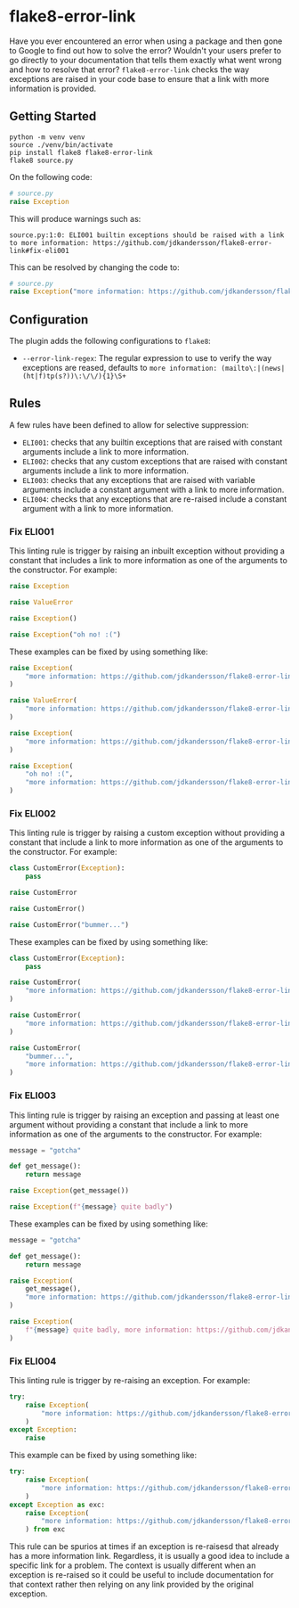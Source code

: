 # flake8-error-link

Have you ever encountered an error when using a package and then gone to Google
to find out how to solve the error? Wouldn't your users prefer to go directly
to your documentation that tells them exactly what went wrong and how to
resolve that error? `flake8-error-link` checks the way exceptions are raised in
your code base to ensure that a link with more information is provided.

## Getting Started

```shell
python -m venv venv
source ./venv/bin/activate
pip install flake8 flake8-error-link
flake8 source.py
```

On the following code:

```Python
# source.py
raise Exception
```

This will produce warnings such as:

```shell
source.py:1:0: ELI001 builtin exceptions should be raised with a link to more information: https://github.com/jdkandersson/flake8-error-link#fix-eli001
```

This can be resolved by changing the code to:

```Python
# source.py
raise Exception("more information: https://github.com/jdkandersson/flake8-error-link#fix-eli001")
```

## Configuration

The plugin adds the following configurations to `flake8`:

* `--error-link-regex`: The regular expression to use to verify the way
  exceptions are reased, defaults to
  `more information: (mailto\:|(news|(ht|f)tp(s?))\:\/\/){1}\S+`


## Rules

A few rules have been defined to allow for selective suppression:

* `ELI001`: checks that any builtin exceptions that are raised with constant
   arguments include a link to more information.
* `ELI002`: checks that any custom exceptions that are raised with constant
   arguments include a link to more information.
* `ELI003`: checks that any exceptions that are raised with variable arguments
  include a constant argument with a link to more information.
* `ELI004`: checks that any exceptions that are re-raised include a constant
  argument with a link to more information.

### Fix ELI001

This linting rule is trigger by raising an inbuilt exception without providing
a constant that includes a link to more information as one of the arguments to
the constructor. For example:

```Python
raise Exception

raise ValueError

raise Exception()

raise Exception("oh no! :(")
```

These examples can be fixed by using something like:

```Python
raise Exception(
    "more information: https://github.com/jdkandersson/flake8-error-link#fix-eli001"
)

raise ValueError(
    "more information: https://github.com/jdkandersson/flake8-error-link#fix-eli001"
)

raise Exception(
    "more information: https://github.com/jdkandersson/flake8-error-link#fix-eli001"
)

raise Exception(
    "oh no! :(",
    "more information: https://github.com/jdkandersson/flake8-error-link#fix-eli001",
)
```

### Fix ELI002

This linting rule is trigger by raising a custom exception without providing
a constant that include a link to more information as one of the arguments to
the constructor. For example:

```Python
class CustomError(Exception):
    pass

raise CustomError

raise CustomError()

raise CustomError("bummer...")
```

These examples can be fixed by using something like:

```Python
class CustomError(Exception):
    pass

raise CustomError(
    "more information: https://github.com/jdkandersson/flake8-error-link#fix-eli002"
)

raise CustomError(
    "more information: https://github.com/jdkandersson/flake8-error-link#fix-eli002"
)

raise CustomError(
    "bummer...",
    "more information: https://github.com/jdkandersson/flake8-error-link#fix-eli002",
)
```

### Fix ELI003

This linting rule is trigger by raising an exception and passing at least one
argument without providing a constant that include a link to more information
as one of the arguments to the constructor. For example:

```Python
message = "gotcha"

def get_message():
    return message

raise Exception(get_message())

raise Exception(f"{message} quite badly")
```

These examples can be fixed by using something like:

```Python
message = "gotcha"

def get_message():
    return message

raise Exception(
    get_message(),
    "more information: https://github.com/jdkandersson/flake8-error-link#fix-eli003",
)

raise Exception(
    f"{message} quite badly, more information: https://github.com/jdkandersson/flake8-error-link#fix-eli003"
)
```

### Fix ELI004

This linting rule is trigger by re-raising an exception. For example:

```Python
try:
    raise Exception(
        "more information: https://github.com/jdkandersson/flake8-error-link#fix-eli004"
    )
except Exception:
    raise
```

This example can be fixed by using something like:

```Python
try:
    raise Exception(
        "more information: https://github.com/jdkandersson/flake8-error-link#fix-eli004"
    )
except Exception as exc:
    raise Exception(
        "more information: https://github.com/jdkandersson/flake8-error-link#fix-eli004"
    ) from exc
```

This rule can be spurios at times if an exception is re-raisesd that already
has a more information link. Regardless, it is usually a good idea to include a
specific link for a problem. The context is usually different when an exception
is re-raised so it could be useful to include documentation for that context
rather then relying on any link provided by the original exception.
